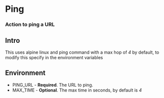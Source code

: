 <h1 id="ping">Ping</h1>
<h3 id="action-to-ping-a-url">Action to ping a URL</h3>
<h2 id="intro">Intro</h2>
<p>This uses alpine linux and ping command with a max hop of <i>4</i> by default, to modify this specify in the environment variables</p>
<h2 id="environment">Environment</h2>
<ul>
<li>PING_URL - <strong>Required</strong>. The URL to ping.</li>
<li>MAX_TIME - <strong>Optional</strong>. The max time in seconds, by default is <i>4</i></li>
</ul>
